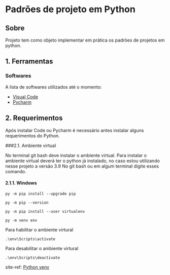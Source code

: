 # Padrões de projeto em Python

## Sobre
Projeto tem como objeto implementar em prática os padrões de projetos em python.


## 1. Ferramentas

### Softwares
A lista de softwares utilizados até o momento:
* [Visual Code](https://code.visualstudio.com/download)
* [Pycharm]( https://www.jetbrains.com/pt-br/pycharm/download/) 

## 2. Requerimentos

Após instalar Code ou Pycharm é necessário antes instalar alguns requerimentos do Python.

###2.1. Ambiente virtual

No terminal git bash deve instalar o ambiente virtual.
Para instalar o ambiente virtual deverá ter o python já instalado, no caso estou utilizando nesse projeto a versão 3.9
No git bash ou em algum terminal digite esses comando.

#### 2.1.1. Windows

    py -m pip install --upgrade pip

    py -m pip --version

    py -m pip install --user virtualenv

    py -m venv env
   
   
   Para habilitar o ambiente virtural
   
    .\env\Scripts\activate
   
   Para desabilitar o ambiente virtural  
   
    .\env\Scripts\deactivate
    
  
 site-ref: [Python venv](https://packaging.python.org/en/latest/guides/installing-using-pip-and-virtual-environments/#creating-a-virtual-environment)
